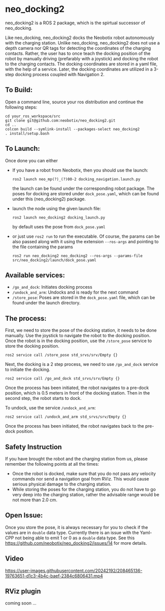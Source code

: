 # neo_docking2

neo_docking2 is a ROS 2 package, which is the spirtual successor of neo_docking.

Like neo_docking, neo_docking2 docks the Neobotix robot autonomously with the charging station. Unlike neo_docking, neo_docking2 does not use a depth camera nor QR tags for detecting the coordinates of the charging contacts. Rather, the user has to once teach the docking position of the robot by manually driving (prefarably with a joystick) and docking the robot to the charging contacts. The docking coordinates are stored in a yaml file, with the help of a service. Later, the docking coordinates are utilized in a 3-step docking process coupled with Navigation 2.


## To Build:

Open a command line, source your ros distribution and continue the following steps:

```
cd your_ros_workspace/src
git clone git@github.com:neobotix/neo_docking2.git
cd ..
colcon build --symlink-install --packages-select neo_docking2
. install/setup.bash
```

## To Launch:

Once done you can either 
  * If you have a robot from Neobotix, then you should use the launch:
 
    ```ros2 launch neo_mp(?)_(?)00-2 docking_navigation.launch.py```
    
    the launch can be found under the corresponding robot package. The poses for docking are stored under `dock_pose.yaml`, which can be found under this (neo_docking2) package.
    
  * launch the node using the given launch file:
  
    ```ros2 launch neo_docking2 docking_launch.py```

    by default uses the pose from  `dock_pose.yaml`
  
  * or just use `ros2 run` to run the executable. Of course, the params can be also passed along with it using the extension `--ros-args` and pointing to the file containing the params
  
    ```ros2 run neo_docking2 neo_docking2 --ros-args --params-file src/neo_docking2/launch/dock_pose.yaml```

## Available services:
  * `/go_and_dock`: Initiates docking process
  * `/undock_and_arm`: Undocks and is ready for the next command
  * `/store_pose`: Poses are stored in the `dock_pose.yaml` file, which can be found under the launch directory. 

## The process:

First, we need to store the pose of the docking station, it needs to be done manually. Use the joystick to navigate the robot to the docking position. Once the robot is in the docking position, use the `/store_pose` service to store the docking position. 

```ros2 service call /store_pose std_srvs/srv/Empty {}```

Next, the docking is a 2 step process, we need to use `/go_and_dock` service to initiate the docking. 

```ros2 service call /go_and_dock std_srvs/srv/Empty {} ```

Once the process has been initiated, the robot navigates to a pre-dock position, which is 0.5 meters in front of the docking station. Then in the second step, the robot starts to dock. 

To undock, use the service `/undock_and_arm`:

```ros2 service call /undock_and_arm std_srvs/srv/Empty {} ```

Once the process has been initiated, the robot navigates back to the pre-dock position.

## Safety Instruction

If you have brought the robot and the charging station from us, please remember the following points at all the times:

 - Once the robot is docked, make sure that you do not pass any velocity commands nor send a navigation goal from RViz. This would cause serious physical damage to the charging station.
 - While storing the poses for the charging station, you do not have to go very deep into the charging station, rather the advisable range would be not more than 2.0 cm.

## Open Issue:

Once you store the pose, it is always necessary for you to check if the values are in `double` data type. Currently there is an issue with the Yaml-CPP not being able to emit 1 or 0 as a `double` data type. See this https://github.com/neobotix/neo_docking2/issues/14 for more details. 

## Video

https://user-images.githubusercontent.com/20242192/208465136-19763651-d1c3-4b4c-baef-2384c6806431.mp4

## RViz plugin

coming soon ...

